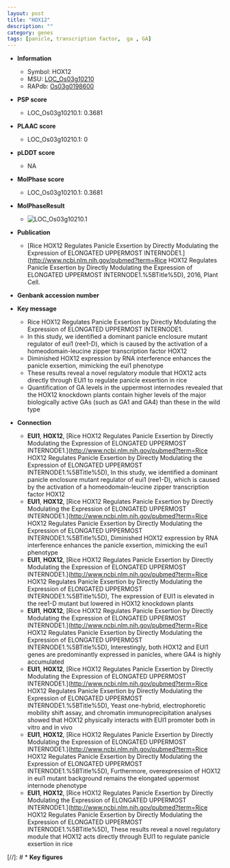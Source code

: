 ```yaml
---
layout: post
title: "HOX12"
description: ""
category: genes
tags: [panicle, transcription factor,  ga , GA]
---
```


* **Information**  
    + Symbol: HOX12  
    + MSU: [LOC_Os03g10210](http://rice.plantbiology.msu.edu/cgi-bin/ORF_infopage.cgi?orf=LOC_Os03g10210)  
    + RAPdb: [Os03g0198600](http://rapdb.dna.affrc.go.jp/viewer/gbrowse_details/irgsp1?name=Os03g0198600)  

* **PSP score**  
    + LOC_Os03g10210.1: 0.3681 

* **PLAAC score**  
    + LOC_Os03g10210.1: 0 

* **pLDDT score**
    + NA


* **MolPhase score**
    + LOC_Os03g10210.1: 0.3681

* **MolPhaseResult**
    + ![LOC_Os03g10210.1](https://ricepsp.github.io/pictures/LOC_Os03g/LOC_Os03g10210.1.png)

* **Publication**  
    + [Rice HOX12 Regulates Panicle Exsertion by Directly Modulating the Expression of ELONGATED UPPERMOST INTERNODE1.](http://www.ncbi.nlm.nih.gov/pubmed?term=Rice HOX12 Regulates Panicle Exsertion by Directly Modulating the Expression of ELONGATED UPPERMOST INTERNODE1.%5BTitle%5D), 2016, Plant Cell.

* **Genbank accession number**  

* **Key message**  
    + Rice HOX12 Regulates Panicle Exsertion by Directly Modulating the Expression of ELONGATED UPPERMOST INTERNODE1.
    + In this study, we identified a dominant panicle enclosure mutant regulator of eui1 (ree1-D), which is caused by the activation of a homeodomain-leucine zipper transcription factor HOX12
    + Diminished HOX12 expression by RNA interference enhances the panicle exsertion, mimicking the eui1 phenotype
    + These results reveal a novel regulatory module that HOX12 acts directly through EUI1 to regulate panicle exsertion in rice
    + Quantification of GA levels in the uppermost internodes revealed that the HOX12 knockdown plants contain higher levels of the major biologically active GAs (such as GA1 and GA4) than these in the wild type

* **Connection**  
    + __EUI1__, __HOX12__, [Rice HOX12 Regulates Panicle Exsertion by Directly Modulating the Expression of ELONGATED UPPERMOST INTERNODE1.](http://www.ncbi.nlm.nih.gov/pubmed?term=Rice HOX12 Regulates Panicle Exsertion by Directly Modulating the Expression of ELONGATED UPPERMOST INTERNODE1.%5BTitle%5D), In this study, we identified a dominant panicle enclosure mutant regulator of eui1 (ree1-D), which is caused by the activation of a homeodomain-leucine zipper transcription factor HOX12
    + __EUI1__, __HOX12__, [Rice HOX12 Regulates Panicle Exsertion by Directly Modulating the Expression of ELONGATED UPPERMOST INTERNODE1.](http://www.ncbi.nlm.nih.gov/pubmed?term=Rice HOX12 Regulates Panicle Exsertion by Directly Modulating the Expression of ELONGATED UPPERMOST INTERNODE1.%5BTitle%5D), Diminished HOX12 expression by RNA interference enhances the panicle exsertion, mimicking the eui1 phenotype
    + __EUI1__, __HOX12__, [Rice HOX12 Regulates Panicle Exsertion by Directly Modulating the Expression of ELONGATED UPPERMOST INTERNODE1.](http://www.ncbi.nlm.nih.gov/pubmed?term=Rice HOX12 Regulates Panicle Exsertion by Directly Modulating the Expression of ELONGATED UPPERMOST INTERNODE1.%5BTitle%5D), The expression of EUI1 is elevated in the ree1-D mutant but lowered in HOX12 knockdown plants
    + __EUI1__, __HOX12__, [Rice HOX12 Regulates Panicle Exsertion by Directly Modulating the Expression of ELONGATED UPPERMOST INTERNODE1.](http://www.ncbi.nlm.nih.gov/pubmed?term=Rice HOX12 Regulates Panicle Exsertion by Directly Modulating the Expression of ELONGATED UPPERMOST INTERNODE1.%5BTitle%5D), Interestingly, both HOX12 and EUI1 genes are predominantly expressed in panicles, where GA4 is highly accumulated
    + __EUI1__, __HOX12__, [Rice HOX12 Regulates Panicle Exsertion by Directly Modulating the Expression of ELONGATED UPPERMOST INTERNODE1.](http://www.ncbi.nlm.nih.gov/pubmed?term=Rice HOX12 Regulates Panicle Exsertion by Directly Modulating the Expression of ELONGATED UPPERMOST INTERNODE1.%5BTitle%5D), Yeast one-hybrid, electrophoretic mobility shift assay, and chromatin immunoprecipitation analyses showed that HOX12 physically interacts with EUI1 promoter both in vitro and in vivo
    + __EUI1__, __HOX12__, [Rice HOX12 Regulates Panicle Exsertion by Directly Modulating the Expression of ELONGATED UPPERMOST INTERNODE1.](http://www.ncbi.nlm.nih.gov/pubmed?term=Rice HOX12 Regulates Panicle Exsertion by Directly Modulating the Expression of ELONGATED UPPERMOST INTERNODE1.%5BTitle%5D), Furthermore, overexpression of HOX12 in eui1 mutant background remains the elongated uppermost internode phenotype
    + __EUI1__, __HOX12__, [Rice HOX12 Regulates Panicle Exsertion by Directly Modulating the Expression of ELONGATED UPPERMOST INTERNODE1.](http://www.ncbi.nlm.nih.gov/pubmed?term=Rice HOX12 Regulates Panicle Exsertion by Directly Modulating the Expression of ELONGATED UPPERMOST INTERNODE1.%5BTitle%5D), These results reveal a novel regulatory module that HOX12 acts directly through EUI1 to regulate panicle exsertion in rice

[//]: # * **Key figures**  


